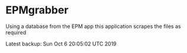 # EPMgrabber
Using a database from the EPM app this application scrapes the files as required


Latest backup: Sun Oct 6 20:05:02 UTC 2019
